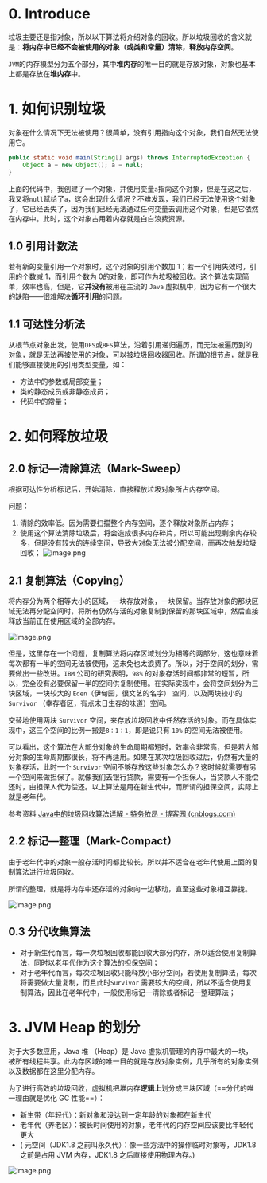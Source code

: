 
# 0. Introduce

垃圾主要还是指对象，所以以下算法将介绍对象的回收。所以垃圾回收的含义就是：**将内存中已经不会被使用的对象（或类和常量）清除，释放内存空间**。

`JVM`的内存模型分为五个部分，其中**堆内存**的唯一目的就是存放对象，对象也基本上都是存放在**堆内存**中。

# 1. 如何识别垃圾

对象在什么情况下无法被使用？很简单，没有引用指向这个对象，我们自然无法使用它。

```java
public static void main(String[] args) throws InterruptedException { 
	Object a = new Object(); a = null; 
}
```

上面的代码中，我创建了一个对象，并使用变量`a`指向这个对象，但是在这之后，我又将`null`赋给了`a`，这会出现什么情况？不难发现，我们已经无法使用这个对象了，它已经丢失了，因为我们已经无法通过任何变量去调用这个对象，但是它依然在内存中。此时，这个对象占用着内存就是白白浪费资源。

## 1.0 引用计数法

若有新的变量引用一个对象时，这个对象的引用个数加 1；若一个引用失效时，引用的个数减 1，而引用个数为 0的对象，即可作为垃圾被回收。这个算法实现简单，效率也高，但是，它**并没有**被用在主流的 `Java` 虚拟机中，因为它有一个很大的缺陷——很难解决**循环引用**的问题。

## 1.1 可达性分析法

从根节点对象出发，使用`DFS`或`BFS`算法，沿着引用递归遍历，而无法被遍历到的对象，就是无法再被使用的对象，可以被垃圾回收器回收。所谓的根节点，就是我们能够直接使用的引用类型变量，如：

- 方法中的参数或局部变量；
- 类的静态成员或非静态成员；
- 代码中的常量；

# 2. 如何释放垃圾

## 2.0 **标记—清除算法（Mark-Sweep）**

根据可达性分析标记后，开始清除，直接释放垃圾对象所占内存空间。

问题：

1. 清除的效率低。因为需要扫描整个内存空间，逐个释放对象所占内存；
2. 使用这个算法清除垃圾后，将会造成很多内存碎片，所以可能出现剩余内存较多，但是没有较大的连续空间，导致大对象无法被分配空间，而再次触发垃圾回收；
![image.png](https://image-bed-erato.oss-cn-beijing.aliyuncs.com/obsdian/20230707165033.png)

## 2.1 **复制算法（Copying）**

将内存分为两个相等大小的区域，一块存放对象，一块保留。当存放对象的那块区域无法再分配空间时，将所有仍然存活的对象复制到保留的那块区域中，然后直接释放当前正在使用区域的全部内存。

![image.png](https://image-bed-erato.oss-cn-beijing.aliyuncs.com/obsdian/20230707165114.png)

但是，这里存在一个问题，复制算法将内存区域划分为相等的两部分，这也意味着每次都有一半的空间无法被使用，这未免也太浪费了。所以，对于空间的划分，需要做出一些改进。`IBM` 公司的研究表明，`98%` 的对象存活时间都非常的短暂，所以，完全没有必要保留一半的空间供复制使用。在实际实现中，会将空间划分为三块区域，一块较大的 `Eden`（伊甸园，很文艺的名字） 空间，以及两块较小的 `Survivor` （幸存者区，有点末日生存的味道）空间。

交替地使用两块 `Survivor` 空间，来存放垃圾回收中任然存活的对象。而在具体实现中，这三个空间的比例一搬是`8：1：1`，即是说只有 `10%` 的空间无法被使用。

可以看出，这个算法在大部分对象的生命周期都短时，效率会非常高，但是若大部分对象的生命周期都很长，将不再适用。如果在某次垃圾回收过后，仍然有大量的对象存活，此时一个 `Survivor` 空间不够存放这些对象怎么办？这时候就需要有另一个空间来做担保了。就像我们去银行贷款，需要有一个担保人，当贷款人不能偿还时，由担保人代为偿还。以上算法是用在新生代中，而所谓的担保空间，实际上就是老年代。

参考资料  [Java中的垃圾回收算法详解 - 特务依昂 - 博客园 (cnblogs.com)](https://www.cnblogs.com/tuyang1129/p/12508216.html)

## 2.2 **标记—整理（Mark-Compact）**

由于老年代中的对象一般存活时间都比较长，所以并不适合在老年代使用上面的复制算法进行垃圾回收。

所谓的整理，就是将内存中还存活的对象向一边移动，直至这些对象相互靠拢。

![image.png](https://image-bed-erato.oss-cn-beijing.aliyuncs.com/obsdian/20230707165644.png)


## 0.3 分代收集算法

- 对于新生代而言，每一次垃圾回收都能回收大部分内存，所以适合使用复制算法，同时以老年代作为这个算法的担保空间；
- 对于老年代而言，每次垃圾回收只能释放小部分空间，若使用复制算法，每次将需要做大量复制，而且此时`Survivor` 需要较大的空间，所以不适合使用复制算法，因此在老年代中，一般使用标记—清除或者标记—整理算法；


# 3. JVM Heap 的划分

对于大多数应用，Java 堆 （Heap）是 Java 虚拟机管理的内存中最大的一块，被所有线程共享。此内存区域的唯一目的就是存放对象实例，几乎所有的对象实例以及数据都在这里分配内存。

为了进行高效的垃圾回收，虚拟机把堆内存**逻辑上**划分成三块区域（==分代的唯一理由就是优化 GC 性能==）：

- 新生带（年轻代）：新对象和没达到一定年龄的对象都在新生代
- 老年代（养老区）：被长时间使用的对象，老年代的内存空间应该要比年轻代更大
- ( 元空间（JDK1.8 之前叫永久代）：像一些方法中的操作临时对象等，JDK1.8 之前是占用 JVM 内存，JDK1.8 之后直接使用物理内存。)

![image.png](https://image-bed-erato.oss-cn-beijing.aliyuncs.com/obsdian/20230707164356.png)